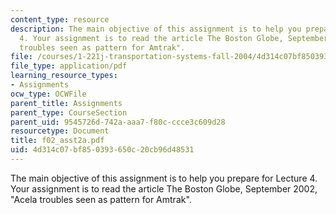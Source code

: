 ```yaml
---
content_type: resource
description: The main objective of this assignment is to help you prepare for Lecture
  4. Your assignment is to read the article The Boston Globe, September 2002, "Acela
  troubles seen as pattern for Amtrak".
file: /courses/1-221j-transportation-systems-fall-2004/4d314c07bf850393650c20cb96d48531_f02_asst2a.pdf
file_type: application/pdf
learning_resource_types:
- Assignments
ocw_type: OCWFile
parent_title: Assignments
parent_type: CourseSection
parent_uid: 9545726d-742a-aaa7-f80c-ccce3c609d28
resourcetype: Document
title: f02_asst2a.pdf
uid: 4d314c07-bf85-0393-650c-20cb96d48531
---
```

The main objective of this assignment is to help you prepare for Lecture 4. Your assignment is to read the article The Boston Globe, September 2002, "Acela troubles seen as pattern for Amtrak".
